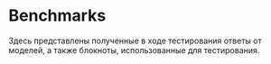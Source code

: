 # Benchmarks
Здесь представлены полученные в ходе тестирования ответы от моделей, а также блокноты, использованные для тестирования.
